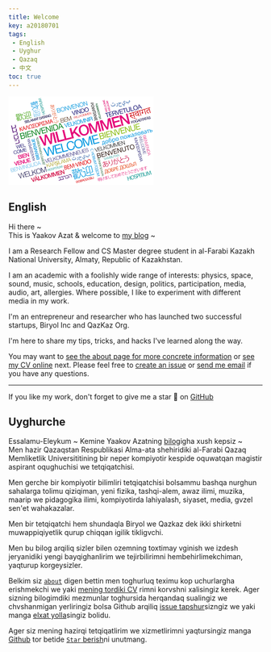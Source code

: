 ```yaml
---
title: Welcome
key: a20180701
tags: 
 - English
 - Uyghur
 - Qazaq
 - 中文
toc: true
---
```

![welcome](/img/welcome.png)    

## English  
Hi there ~  
This is Yaakov Azat & welcome to [my blog](https://yaakovazat.com/blog) ~

I am a Research Fellow and CS Master degree student in al-Farabi Kazakh National University, Almaty, Republic of Kazakhstan.    

I am an academic with a foolishly wide range of interests: physics, space, sound, music, schools, education, design, politics, participation, media, audio, art, allergies. Where possible, I like to experiment with different media in my work.

I'm an entrepreneur and researcher who has launched two successful startups, Biryol Inc and QazKaz Org.     

I'm here to share my tips, tricks, and hacks I've learned along the way.

You may want to [see the about page for more concrete information](https://yaakovazat/blog/about) or [see my CV online](https://yaakovazat/CV/) next. Please feel free to [create an issue](https://github.com/yaakovazat/blog/issues) or [send me email](mailto:yaakovazat@gmail.com) if you have any questions.

---

If you like my work, don't forget to give me a star :star2: on [GitHub](https://github.com/yaakovazat)

## Uyghurche    
Essalamu-Eleykum ~
Kemine Yaakov Azatning [bilog](https://yaakovazat/blog)igha xush kepsiz ~   
Men hazir Qazaqstan Respublikasi Alma-ata shehiridiki al-Farabi Qazaq Memliketlik Universititining bir neper kompiyotir kespide oquwatqan magistir aspirant oqughuchisi we tetqiqatchisi.   

Men gerche bir kompiyotir bilimliri tetqiqatchisi bolsammu bashqa nurghun sahalarga tolimu qiziqiman, yeni fizika, tashqi-alem, awaz ilimi, muzika, maarip we pidagogika ilimi, kompiyotirda lahiyalash, siyaset, media, gvzel sen'et wahakazalar.  

Men bir tetqiqatchi hem shundaqla Biryol we Qazkaz dek ikki shirketni muwappiqiyetlik qurup chiqqan igilik tikligvchi.

Men bu bilog arqiliq sizler bilen ozemning toxtimay vginish we izdesh jeryanidiki yengi bayqighanlirim we tejirbilirimni hembehirlimekchiman, yaqturup korgeysizler.    

Belkim siz [`about`](https://yaakovazat.com/blog/about) digen bettin men toghurluq teximu kop uchurlargha erishmekchi we yaki [mening tordiki CV](https://yaakovazat.com/CV/) rimni korvshni xalisingiz kerek. Ager sizning bilogimdiki mezmunlar toghursida herqandaq sualingiz we chvshanmigan yerliringiz bolsa Github arqiliq [issue tapshur](https://github.com/yaakovazat/blog/issues)sizngiz we yaki manga [elxat yolla](mailto:yaakovazat@gmail.com)singiz bolidu.  

Ager siz mening hazirqi tetqiqatlirim we xizmetlirimni yaqtursingiz manga [Github](https://github.com/yaakovazat) tor betide [`Star` berish](https://github.com/yaakovazat)ni unutmang.